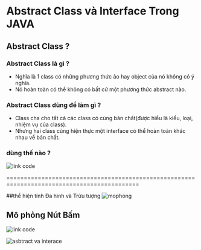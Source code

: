 # Abstract Class và Interface Trong JAVA

## Abstract Class ?
### Abstract Class là gì ?
+ Nghĩa là 1 class có những phương thức ảo hay object của nó không có ý nghĩa.
+ Nó hoàn toàn có thể không có bất cứ một phương thức abstract nào. 

### Abstract Class dùng để làm gì ?
+ Class cha cho tất cả các class có cùng bản chất(được hiểu là kiểu, loại, nhiệm vụ của class).
+ Nhưng hai class cùng hiện thực một interface có thể hoàn toàn khác nhau về bản chất. 

### dùng thế nào ?
![link code](https://github.com/trantronghienit/Abstract_Interface_JAVA/tree/master/Asbtract%20and%20Interface%20Class/src/SuKien)

============================================================================================

##thể hiện tính Đa hình và Trừu tượng ![mophong](https://cloud.githubusercontent.com/assets/18228937/17283697/b015ba62-57dd-11e6-97f4-244c7ff62ab1.png)

## Mô phỏng Nút Bấm
![link code](https://github.com/trantronghienit/Abstract_Interface_JAVA/tree/master/Asbtract%20and%20Interface%20Class/src/SuKien)

![asbtract va interace](https://cloud.githubusercontent.com/assets/18228937/18436667/bfbac75c-7923-11e6-9685-32c9563c5e27.png)
